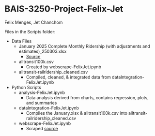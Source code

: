 # BAIS-3250-Project-Felix-Jet
Felix Menges, Jet Chanchom

Files in the Scripts folder:
- Data Files
    - January 2025 Complete Monthly Ridership (with adjustments and estimates)_250303.xlsx
        - [Source](https://www.transit.dot.gov/ntd/data-product/monthly-module-adjusted-data-release)
    - alltransit100k.csv
        - Created by webscrape-FelixJet.ipynb
    - alltransit-railridership_cleaned.csv
        - Compiled, cleaned, & integrated data from dataIntegration-FelixJet.ipynb
- Python Scripts
    - analysis-FelixJet.ipynb
        - Data analysis derived from charts, contains regression, plots, and summaries
    - dataIntegration-FelixJet.ipynb
        - Compiles the January.xlsx & alltransit100k.csv into alltransit-railridership_cleaned.csv
    - webscrape-FelixJet.ipynb
        - Scraped [source](https://alltransit.cnt.org/rankings/)